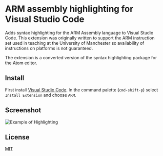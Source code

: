 # ARM assembly highlighting for Visual Studio Code

Adds syntax highlighting for the ARM Assembly language to Visual Studio Code. This extension was originally written to support the ARM instruction set used in teaching at the University of Manchester so availability of instructions on platforms is not guaranteed.

The extension is a converted version of the syntax highlighting package for the Atom editor.

## Install

First install [Visual Studio Code](https://code.visualstudio.com). In the command palette (`cmd-shift-p`) select `Install Extension` and choose `ARM`.  

## Screenshot

![Example of Highlighting](https://raw.githubusercontent.com/dan-c-underwood/vscode-arm/master/images/example.png)

## License
[MIT](LICENSE)